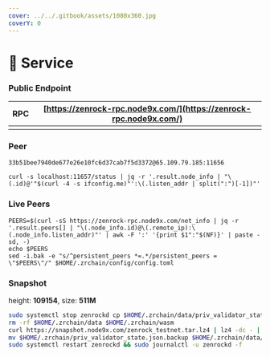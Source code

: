```yaml
---
cover: ../../.gitbook/assets/1080x360.jpg
coverY: 0
---
```


# 💾 Service

### Public Endpoint <a href="#public-endpoint" id="public-endpoint"></a>

| RPC | [https://zenrock-rpc.node9x.com/](https://zenrock-rpc.node9x.com/) |
| --- | ------------------------------------------------------------------ |
|     |                                                                    |

### Peer <a href="#peer" id="peer"></a>

```
33b51bee7940de677e26e10fc6d37cab7f5d3372@65.109.79.185:11656
```

```
curl -s localhost:11657/status | jq -r '.result.node_info | "\(.id)@'"$(curl -4 -s ifconfig.me)"':\(.listen_addr | split(":")[-1])"'
```

### Live Peers <a href="#live-peers" id="live-peers"></a>

```
PEERS=$(curl -sS https://zenrock-rpc.node9x.com/net_info | jq -r '.result.peers[] | "\(.node_info.id)@\(.remote_ip):\(.node_info.listen_addr)"' | awk -F ':' '{print $1":"$(NF)}' | paste -sd, -)
echo $PEERS
sed -i.bak -e "s/^persistent_peers *=.*/persistent_peers = \"$PEERS\"/" $HOME/.zrchain/config/config.toml
```

### Snapshot <a href="#snapshot" id="snapshot"></a>
height: **109154**, size: **511M**


```bash
sudo systemctl stop zenrockd cp $HOME/.zrchain/data/priv_validator_state.json $HOME/.zrchain/priv_validator_state.json.backup 
rm -rf $HOME/.zrchain/data $HOME/.zrchain/wasm 
curl https://snapshot.node9x.com/zenrock_testnet.tar.lz4 | lz4 -dc - | tar -xf - -C $HOME/.zrchain 
mv $HOME/.zrchain/priv_validator_state.json.backup $HOME/.zrchain/data/priv_validator_state.json 
sudo systemctl restart zenrockd && sudo journalctl -u zenrockd -f
```
